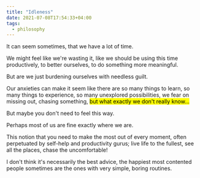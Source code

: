 ```yaml
---
title: "Idleness"
date: 2021-07-08T17:54:33+04:00
tags:
  - philosophy
---
```


It can seem sometimes, that we have a lot of time.

We might feel like we're wasting it, like we should be using this time productively, to better ourselves, to do something more meaningful. 

But are we just burdening ourselves with needless guilt. 

Our anxieties can make it seem like there are so many things to learn, so many things to experience, so many unexplored possibilities, we fear on missing out, chasing something, <mark>but what exactly we don't really know...</mark>

But maybe you don't need to feel this way. 

Perhaps most of us are fine exactly where we are. 

This notion that you need to make the most out of every moment, often perpetuated by self-help and productivity gurus; live life to the fullest, see all the places, chase the uncomfortable!  

I don't think it's necessarily the best advice, the happiest most contented people sometimes are the ones with very simple, boring routines.